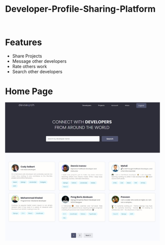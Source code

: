 # Developer-Profile-Sharing-Platform

<br>


# Features
* Share Projects
* Message other developers
* Rate others work
* Search other developers

# Home Page
<img src="./resources/images/Devsearch Home.jpg">  
